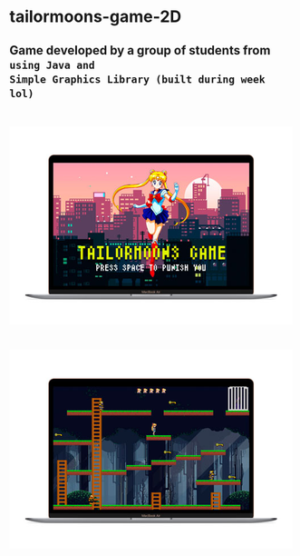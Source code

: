 # tailormoons-game-2D

## Game developed by a group of students from <Code Academy _> using Java and Simple Graphics Library (built during week lol)

![game1](https://github.com/cassiorsfreitas/tailormoons-game-2D/blob/enemies/assets/Print-Tailormoons-Game-1.jpg)

![game2](https://github.com/cassiorsfreitas/tailormoons-game-2D/blob/enemies/assets/Print-Tailormoons-Game-4.jpg)
